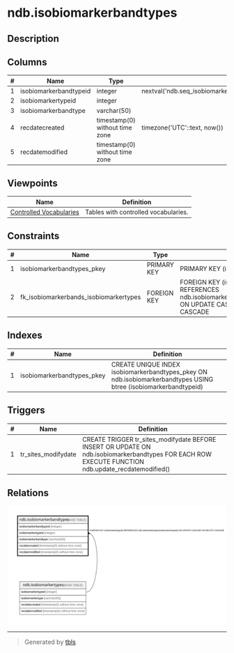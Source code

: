 # ndb.isobiomarkerbandtypes

## Description

## Columns

| # | Name                   | Type                           | Default                                                                   | Nullable | Children | Parents                                           | Comment |
| - | ---------------------- | ------------------------------ | ------------------------------------------------------------------------- | -------- | -------- | ------------------------------------------------- | ------- |
| 1 | isobiomarkerbandtypeid | integer                        | nextval('ndb.seq_isobiomarkerbandtypes_isobiomarkerbandtypeid'::regclass) | false    |          |                                                   |         |
| 2 | isobiomarkertypeid     | integer                        |                                                                           | false    |          | [ndb.isobiomarkertypes](ndb.isobiomarkertypes.md) |         |
| 3 | isobiomarkerbandtype   | varchar(50)                    |                                                                           | false    |          |                                                   |         |
| 4 | recdatecreated         | timestamp(0) without time zone | timezone('UTC'::text, now())                                              | false    |          |                                                   |         |
| 5 | recdatemodified        | timestamp(0) without time zone |                                                                           | false    |          |                                                   |         |

## Viewpoints

| Name                                      | Definition                           |
| ----------------------------------------- | ------------------------------------ |
| [Controlled Vocabularies](viewpoint-0.md) | Tables with controlled vocabularies. |

## Constraints

| # | Name                                   | Type        | Definition                                                                                                                |
| - | -------------------------------------- | ----------- | ------------------------------------------------------------------------------------------------------------------------- |
| 1 | isobiomarkerbandtypes_pkey             | PRIMARY KEY | PRIMARY KEY (isobiomarkerbandtypeid)                                                                                      |
| 2 | fk_isobiomarkerbands_isobiomarkertypes | FOREIGN KEY | FOREIGN KEY (isobiomarkertypeid) REFERENCES ndb.isobiomarkertypes(isobiomarkertypeid) ON UPDATE CASCADE ON DELETE CASCADE |

## Indexes

| # | Name                       | Definition                                                                                                       |
| - | -------------------------- | ---------------------------------------------------------------------------------------------------------------- |
| 1 | isobiomarkerbandtypes_pkey | CREATE UNIQUE INDEX isobiomarkerbandtypes_pkey ON ndb.isobiomarkerbandtypes USING btree (isobiomarkerbandtypeid) |

## Triggers

| # | Name                | Definition                                                                                                                                         |
| - | ------------------- | -------------------------------------------------------------------------------------------------------------------------------------------------- |
| 1 | tr_sites_modifydate | CREATE TRIGGER tr_sites_modifydate BEFORE INSERT OR UPDATE ON ndb.isobiomarkerbandtypes FOR EACH ROW EXECUTE FUNCTION ndb.update_recdatemodified() |

## Relations

![er](ndb.isobiomarkerbandtypes.svg)

---

> Generated by [tbls](https://github.com/k1LoW/tbls)